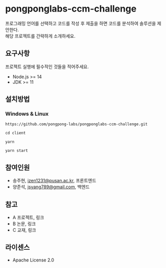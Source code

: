 # pongponglabs-ccm-challenge

프로그래밍 언어를 선택하고 코드를 작성 후 제출을 하면 코드를 분석하여 솔루션을 제안한다.  
해당 프로젝트를 간략하게 소개하세요.

## 요구사항

프로젝트 실행에 필수적인 것들을 적어주세요.

- Node.js >= 14
- JDK >= 11

## 설치방법

### Windows & Linux

```
https://github.com/pongpong-labs/pongponglabs-ccm-challenge.git
```

```
cd client
```

```
yarn
```


```
yarn start
```

## 참여인원

- 송주현, izen1231@pusan.ac.kr, 프론트엔드
- 양준석, jsyang789@gmail.com, 백엔드

## 참고

- A 프로젝트, 링크
- B 논문, 링크
- C 교재, 링크

## 라이센스

- Apache License 2.0
